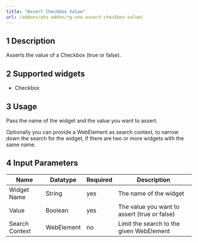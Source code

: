 ```yaml
---
title: "Assert Checkbox Value"
url: /addons/ats-addon/rg-one-assert-checkbox-value/
---
```


## 1 Description

Asserts the value of a Checkbox (true or false).

## 2 Supported widgets

* Checkbox

## 3 Usage

Pass the name of the widget and the value you want to assert.

Optionally you can provide a WebElement as search context, to narrow down the search for the widget, if there are two or more widgets with the same name.

## 4 Input Parameters

Name | Datatype | Required | Description
--- | --- | --- | ---
Widget Name | String | yes | The name of the widget
Value | Boolean | yes | The value you want to assert (true or false)
Search Context | WebElement | no | Limit the search to the given WebElement
